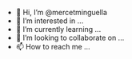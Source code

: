 - 👋 Hi, I’m @mercetminguella
- 👀 I’m interested in ...
- 🌱 I’m currently learning ...
- 💞️ I’m looking to collaborate on ...
- 📫 How to reach me ...

<!---
mercetminguella/mercetminguella is a ✨ special ✨ repository because its `README.md` (this file) appears on your GitHub profile.
You can click the Preview link to take a look at your changes.
--->

